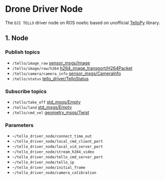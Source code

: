 # Drone Driver Node
The `DJI TELLO` driver node on ROS noetic based on unofficial [TelloPy](https://github.com/hanyazou/TelloPy) library.

## 1. Node
### Publish topics
* `/tello/image_raw` [sensor_msgs/Image](http://docs.ros.org/en/api/sensor_msgs/html/msg/Image.html)
* `/tello/image/raw/h264` [h264_image_transport/H264Packet](https://github.com/tilk/h264_image_transport/blob/master/msg/H264Packet.msg)
* `/tello/camera/camera_info` [sensor_msgs/CameraInfo](http://docs.ros.org/api/sensor_msgs/html/msg/CameraInfo.html)
* `/tello/status` [tello_driver/TelloStatus](./msg/tello_status.msg)

### Subscribe topics
* `/tello/take_off` [std_msgs/Empty](http://docs.ros.org/api/std_msgs/html/msg/Empty.html)
* `/tello/land` [std_msgs/Empty](http://docs.ros.org/api/std_msgs/html/msg/Empty.html)
* `/tello/cmd_vel` [geometry_msgs/Twist](http://docs.ros.org/api/geometry_msgs/html/msg/Twist.html)

### Parameters
* ```~/tello_driver_node/connect_time_out```
* ```~/tello_driver_node/local_cmd_client_port```
* ```~/tello_driver_node/local_vid_server_port```
* ```~/tello_driver_node/stream_h264_video```
* ```~/tello_driver_node/tello_cmd_server_port```
* ```~/tello_driver_node/tello_ip```
* ```~/tello_driver_node/initial_frame```
* ```~/tello_driver_node/camera_calibration```
